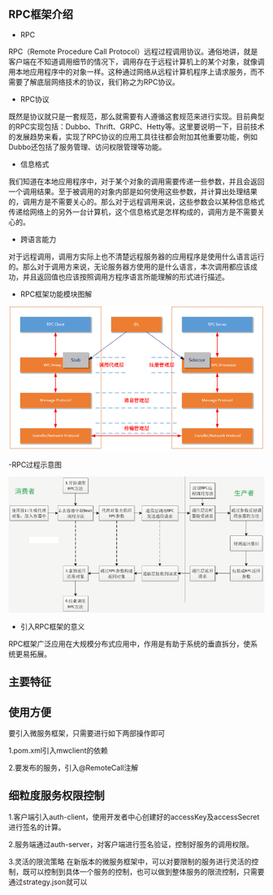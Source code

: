 ## RPC框架介绍

- RPC

RPC（Remote Procedure Call Protocol）远程过程调用协议。通俗地讲，就是客户端在不知道调用细节的情况下，调用存在于远程计算机上的某个对象，就像调用本地应用程序中的对象一样。这种通过网络从远程计算机程序上请求服务，而不需要了解底层网络技术的协议，我们称之为RPC协议。

- RPC协议

既然是协议就只是一套规范，那么就需要有人遵循这套规范来进行实现。目前典型的RPC实现包括：Dubbo、Thrift、GRPC、Hetty等。这里要说明一下，目前技术的发展趋势来看，实现了RPC协议的应用工具往往都会附加其他重要功能，例如Dubbo还包括了服务管理、访问权限管理等功能。

- 信息格式

我们知道在本地应用程序中，对于某个对象的调用需要传递一些参数，并且会返回一个调用结果。至于被调用的对象内部是如何使用这些参数，并计算出处理结果的，调用方是不需要关心的。那么对于远程调用来说，这些参数会以某种信息格式传递给网络上的另外一台计算机，这个信息格式是怎样构成的，调用方是不需要关心的。

- 跨语言能力

对于远程调用，调用方实际上也不清楚远程服务器的应用程序是使用什么语言运行的。那么对于调用方来说，无论服务器方使用的是什么语言，本次调用都应该成功，并且返回值也应该按照调用方程序语言所能理解的形式进行描述。

- RPC框架功能模块图解

![](image/RPC.png)

-RPC过程示意图

![](image/RPCProcess.png)


- 引入RPC框架的意义

RPC框架广泛应用在大规模分布式应用中，作用是有助于系统的垂直拆分，使系统更易拓展。<br>


## 主要特征

使用方便
- 
要引入微服务框架，只需要进行如下两部操作即可

1.pom.xml引入mwclient的依赖

2.要发布的服务，引入@RemoteCall注解


细粒度服务权限控制
- 
1.客户端引入auth-client，使用开发者中心创建好的accessKey及accessSecret进行签名的计算。

2.服务端通过auth-server，对客户端进行签名验证，控制好服务的调用权限。

3.灵活的限流策略
在新版本的微服务框架中，可以对要限制的服务进行灵活的控制，既可以控制到具体一个服务的控制，也可以做到整体服务的限流控制，只需要通过strategy.json就可以

